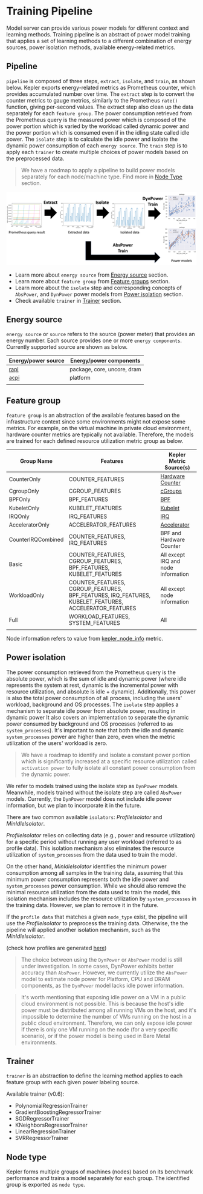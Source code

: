 # Training Pipeline

Model server can provide various power models for different context and learning methods. Training pipeline is an abstract of power model training that applies a set of learning methods to a different combination of energy sources, power isolation methods, available energy-related metrics.  

## Pipeline
`pipeline` is composed of three steps, `extract`, `isolate`, and `train`, as shown below. Kepler exports energy-related metrics as Prometheus counter, which provides accumulated number over time. The `extract` step is to convert the counter metrics to gauge metrics, similarly to the Prometheus `rate()` function, giving per-second values. The extract step also clean up the data separately for each `feature group`. The power consumption retrieved from the Prometheus query is the measured power which is composed of the power portion which is varied by the workload called dynamic power and the power portion which is consumed even if in the idling state called idle power. The `isolate` step is to calculate the idle power and isolate the dynamic power consumption of each `energy source`. The `train` step is to apply each `trainer` to create multiple choices of power models based on the preprocessed data. 

> We have a roadmap to apply a pipeline to build power models separately for each node/machine type. Find more in [Node Type](#node-type) section.


![](../fig/pipeline_plot.png)

- Learn more about `energy source` from [Energy source](#energy-source) section.
- Learn more about `feature group` from [Feature groups](#feature-groups) section.
- Learn more about the `isolate` step and corresponding concepts of `AbsPower`, and `DynPower` power models from [Power isolation](#power-isolation) section.
- Check available `trainer` in [Trainer](#learning-methods) section.

## Energy source

`energy source` or `source` refers to the source (power meter) that provides an energy number. Each source provides one or more `energy components`. Currently supported source are shown as below.

Energy/power source|Energy/power components
---|---
[rapl](../design/kepler-energy-sources.md#rapl---running-average-power-limit)|package, core, uncore, dram
[acpi](../design/kepler-energy-sources.md#using-kernel-driver-xgene-hwmon)|platform
||

## Feature group

`feature group` is an abstraction of the available features based on the infrastructure context since some environments might not expose some metrics. For example, on the virtual machine in private cloud environment, hardware counter metrics are typically not available. Therefore, the models are trained for each defined resource utilization metric group as below.

Group Name|Features|Kepler Metric Source(s)
---|---|---
CounterOnly|COUNTER_FEATURES|[Hardware Counter](../design/metrics.md#hardware-counter-metrics)
CgroupOnly|CGROUP_FEATURES|[cGroups](../design/metrics.md#cgroups-metrics)
BPFOnly|BPF_FEATURES|[BPF](../design/metrics.md#base-metric)
KubeletOnly|KUBELET_FEATURES|[Kubelet](../design/metrics.md#kubelet-metrics)
IRQOnly|IRQ_FEATURES|[IRQ](../design/metrics.md#irq-metrics)
AcceleratorOnly|ACCELERATOR_FEATURES|[Accelerator](../design/metrics.md#Accelerator-metrics)
CounterIRQCombined|COUNTER_FEATURES, IRQ_FEATURES|BPF and Hardware Counter
Basic|COUNTER_FEATURES, CGROUP_FEATURES, BPF_FEATURES, KUBELET_FEATURES|All except IRQ and node information
WorkloadOnly|COUNTER_FEATURES, CGROUP_FEATURES, BPF_FEATURES, IRQ_FEATURES, KUBELET_FEATURES, ACCELERATOR_FEATURES|All except node information
Full|WORKLOAD_FEATURES, SYSTEM_FEATURES|All
||

Node information refers to value from [kepler_node_info](../design/metrics.md#kepler-metrics-for-node-information) metric.

## Power isolation

The power consumption retrieved from the Prometheus query is the absolute power, which is the sum of idle and dynamic power (where idle represents the system at rest, dynamic is the incremental power with resource utilization, and absolute is idle + dynamic). Additionally, this power is also the total power consumption of all process, including the users' workload, background and OS processes. The `isolate` step applies a mechanism to separate idle power from absolute power, resulting in dynamic power  It also covers an implementation to separate the dynamic power consumed by background and OS processes (referred to as `system_processes`). It's important to note that both the idle and dynamic `system_processes` power are higher than zero, even when the metric utilization of the users' workload is zero. 

> We have a roadmap to identify and isolate a constant power portion which is significantly increased at a specific resource utilization called `activation power` to fully isolate all constant power consumption from the dynamic power.

We refer to models trained using the isolate step as `DynPower` models. Meanwhile, models trained without the isolate step are called `AbsPower` models. Currently, the `DynPower` model does not include idle power information, but we plan to incorporate it in the future.

There are two common available `isolators`: *ProfileIsolator* and *MinIdleIsolator*. 

*ProfileIsolator* relies on collecting data (e.g., power and resource utilization) for a specific period without running any user workload (referred to as profile data). This isolation mechanism also eliminates the resource utilization of `system_processes` from the data used to train the model.

On the other hand, *MinIdleIsolator* identifies the minimum power consumption among all samples in the training data, assuming that this minimum power consumption represents both the idle power and `system_processes` power consumption. While we should also remove the minimal resource utilization from the data used to train the model, this isolation mechanism includes the resource utilization by `system_processes` in the training data. However, we plan to remove it in the future.

If the `profile data` that matches a given `node_type` exist, the pipeline will use the *ProfileIsolator* to preprocess the training data. Otherwise, the the pipeline will applied another isolation mechanism, such as the *MinIdleIsolator*.

(check how profiles are generated [here](./node_profile.md))

> The choice between using the `DynPower` or `AbsPower` model is still under investigation. In some cases, DynPower exhibits better accuracy than `AbsPower`. However, we currently utilize the `AbsPower` model to estimate node power for Platform, CPU and DRAM components, as the `DynPower` model lacks idle power information.

> It's worth mentioning that exposing idle power on a VM in a public cloud environment is not possible. This is because the host's idle power must be distributed among all running VMs on the host, and it's impossible to determine the number of VMs running on the host in a public cloud environment. Therefore, we can only expose idle power if there is only one VM running on the node (for a very specific scenario), or if the power model is being used in Bare Metal environments.


## Trainer

`trainer` is an abstraction to define the learning method applies to each feature group with each given power labeling source. 

Available trainer (v0.6):

- PolynomialRegressionTrainer
- GradientBoostingRegressorTrainer
- SGDRegressorTrainer
- KNeighborsRegressorTrainer
- LinearRegressionTrainer
- SVRRegressorTrainer

## Node type

Kepler forms multiple groups of machines (nodes) based on its benchmark performance and trains a model separately for each group. The identified group is exported as `node type`. 
